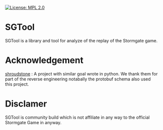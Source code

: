 [![License: MPL 2.0](https://img.shields.io/badge/License-MPL_2.0-brightgreen.svg)](https://opensource.org/licenses/MPL-2.0)

# SGTool

SGTool is a library and tool for analyze of the replay of the Stormgate game. 


# Acknowledgement

[shroudstone](https://github.com/acarapetis/shroudstone) : A project with similar goal wrote in python. We thank them for part of the reverse engineering notabally the protobuf schema also used this project.

# Disclamer

SGTool is community build which is not affiliate in any way to the official Stormgate Game in anyway. 